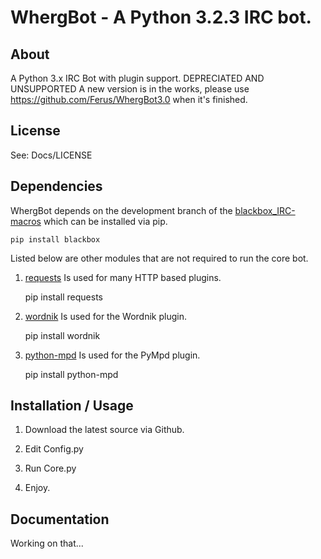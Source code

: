 # WhergBot - A Python 3.2.3 IRC bot.
## About

A Python 3.x IRC Bot with plugin support. DEPRECIATED AND UNSUPPORTED
A new version is in the works, please use https://github.com/Ferus/WhergBot3.0 when it's finished.

## License

See: Docs/LICENSE

## Dependencies

WhergBot depends on the development branch of the [blackbox_IRC-macros][] which can be installed via pip.

	pip install blackbox

Listed below are other modules that are not required to run the core bot.

1. [requests][] Is used for many HTTP based plugins.

	pip install requests

2. [wordnik][] Is used for the Wordnik plugin.

	pip install wordnik

3. [python-mpd][] Is used for the PyMpd plugin.

	pip install python-mpd

## Installation / Usage

1. Download the latest source via Github.

2. Edit Config.py

3. Run Core.py

4. Enjoy.

## Documentation
Working on that...

[blackbox_IRC-macros]: https://github.com/Ferus/blackbox_IRC-macros
[requests]: https://github.com/kennethreitz/requests
[wordnik]: https://github.com/wordnik/wordnik-python
[python-mpd]: http://pypi.python.org/pypi/python-mpd/
